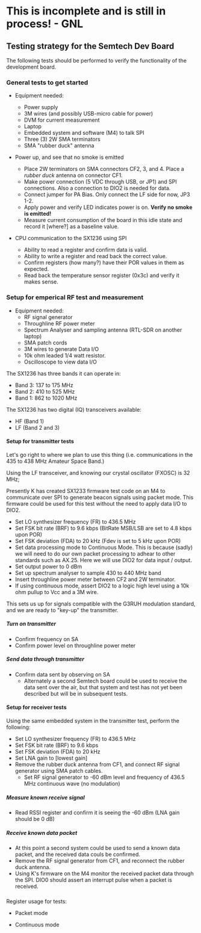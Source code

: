 # This is incomplete and is still in process! - GNL

## Testing strategy for the Semtech Dev Board

The following tests should be performed to verify the functionality of the development board.

### General tests to get started

* Equipment needed:
  * Power supply
  * 3M wires (and possibly USB-micro cable for power)
  * DVM for current measurement
  * Laptop
  * Embedded system and software (M4) to talk SPI
  * Three (3) 2W SMA terminators
  * SMA "rubber duck" antenna

* Power up, and see that no smoke is emitted
  * Place 2W terminators on SMA connectors CF2, 3, and 4. Place a *rubber duck* antenna on connector CF1.
  * Make power connection (5 VDC through USB, or JP1) and SPI connections. Also a connection to DIO2 is needed for data.
  * Connect jumper for PA Bias. Only connect the LF side for now, JP3 1-2.
  * Apply power and verify LED indicates power is on. **Verify no smoke is emitted!**
  * Measure current consumption of the board in this idle state and record it [where?] as a baseline value.

* CPU communication to the SX1236 using SPI
  * Ability to read a register and confirm data is valid.
  * Ability to write a register and read back the correct value.
  * Confirm registers (how many?) have their POR values in them as expected.
  * Read back the temperature sensor register (0x3c) and verify it makes sense.

### Setup for emperical RF test and measurement

* Equipment needed:
  * RF signal generator
  * Throughline RF power meter
  * Spectrum Analyser and sampling antenna (RTL-SDR on another laptop)
  * SMA patch cords
  * 3M wires to generate Data I/O
  * 10k ohm leaded 1/4 watt resistor.
  * Oscilloscope to view data I/O

The SX1236 has three bands it can operate in:
- Band 3:  137 to 175 MHz
- Band 2:  410 to 525 MHz
- Band 1:  862 to 1020 MHz

The SX1236 has two digital (IQ) transceivers available:
- HF (Band 1)
- LF (Band 2 and 3)


#### Setup for transmitter tests

Let's go right to where we plan to use this thing (i.e. communications in the 435 to 438 MHz Amateur Space Band.)

Using the LF transceiver, and knowing our crystal oscillator (FXOSC) is 32 MHz;

Presently K has created SX1233 firmware test code on an M4 to communicate over SPI to generate beacon signals using packet
mode. This firmware could be used for this test without the need to apply data I/O to DIO2. 

* Set LO synthesizer frequency (FR) to 436.5 MHz
* Set FSK bit rate (BRF) to 9.6 kbps (BitRate MSB/LSB are set to 4.8 kbps upon POR)
* Set FSK deviation (FDA) to 20 kHz (Fdev is set to 5 kHz upon POR)
* Set data processing mode to Continuous Mode. This is because (sadly) we will need to do our own packet processing to adhear
  to other standards such as AX.25. Here we will use DIO2 for data input / output.
* Set output power to 0 dBm
* Set up spectrum analyser to sample 430 to 440 MHz band
* Insert throughline power meter between CF2 and 2W terminator.
* If using continuous mode, assert DIO2 to a logic high level using a 10k ohm pullup to Vcc and a 3M wire.

This sets us up for signals compatible with the G3RUH modulation standard, and we are ready to "key-up" the transmitter.

##### Turn on transmitter

* Confirm frequency on SA
* Confirm power level on throughline power meter

##### Send data through transmitter

* Confirm data sent by observing on SA
  * Alternately a second Semtech board could be used to receive the data sent over the air, but that system and test has not
    yet been described but will be in subsequent tests.


#### Setup for receiver tests

Using the same embedded system in the transmitter test, perform the following:

* Set LO synthesizer frequency (FR) to 436.5 MHz
* Set FSK bit rate (BRF) to 9.6 kbps
* Set FSK deviation (FDA) to 20 kHz
* Set LNA gain to [lowest gain]
* Remove the rubber duck antenna from CF1, and connect RF signal generator using SMA patch cables.
  * Set RF signal generator to -60 dBm level and frequency of 436.5 MHz continuous wave (no modulation)

##### Measure known receive signal

* Read RSSI register and confirm it is seeing the -60 dBm (LNA gain should be 0 dB)

##### Receive known data packet

* At this point a second system could be used to send a known data packet, and the received data couls be confirmed.
* Remove the RF signal generator from CF1, and reconnect the rubber duck antenna.
* Using K's firmware on the M4 monitor the received packet data through the SPI. DIO0 should assert an interrupt pulse
  when a packet is received.


###

Register usage for tests:

* Packet mode

* Continuous mode


